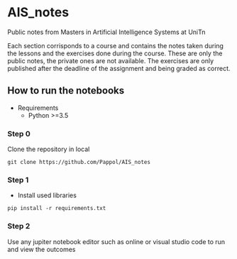# AIS_notes
Public notes from Masters in Artificial Intelligence Systems at UniTn

Each section corrisponds to a course and contains the notes taken during the lessons and the exercises done during the course. These are only the public notes, the private ones are not available. The exercises are only published after the deadline of the assignment and being graded as correct.

## How to run the notebooks

- Requirements
    - Python >=3.5
### Step 0
Clone the repository in local
```
git clone https://github.com/Pappol/AIS_notes
```

### Step 1

- Install used libraries
```
pip install -r requirements.txt
```

### Step 2

Use any jupiter notebook editor such as online or visual studio code to run and view the outcomes